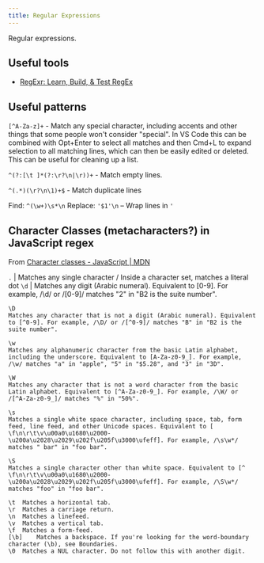 ```yaml
---
title: Regular Expressions
---
```


Regular expressions.

## Useful tools

- [RegExr: Learn, Build, & Test RegEx](https://regexr.com/)

## Useful patterns

` [^A-Za-z]+ ` - Match any special character, including accents and other things that some people won't consider "special". In VS Code this can be combined with Opt+Enter to select all matches and then Cmd+L to expand selection to all matching lines, which can then be easily edited or deleted. This can be useful for cleaning up a list.

` ^(?:[\t ]*(?:\r?\n|\r))+ ` - Match empty lines.

` ^(.*)(\r?\n\1)+$ ` - Match duplicate lines

Find: `^(\w+)\s*\n` Replace: `'$1'\n` – Wrap lines in `'`

## Character Classes (metacharacters?) in JavaScript regex

From [Character classes - JavaScript \| MDN](https://developer.mozilla.org/en-US/docs/Web/JavaScript/Guide/Regular_Expressions/Character_Classes)


`.` | Matches any single character / Inside a character set, matches a literal dot
`\d` | Matches any digit (Arabic numeral). Equivalent to [0-9]. For example, /\d/ or /[0-9]/ matches "2" in "B2 is the suite number".
```
\D	
Matches any character that is not a digit (Arabic numeral). Equivalent to [^0-9]. For example, /\D/ or /[^0-9]/ matches "B" in "B2 is the suite number".

\w	
Matches any alphanumeric character from the basic Latin alphabet, including the underscore. Equivalent to [A-Za-z0-9_]. For example, /\w/ matches "a" in "apple", "5" in "$5.28", and "3" in "3D".

\W	
Matches any character that is not a word character from the basic Latin alphabet. Equivalent to [^A-Za-z0-9_]. For example, /\W/ or /[^A-Za-z0-9_]/ matches "%" in "50%".

\s	
Matches a single white space character, including space, tab, form feed, line feed, and other Unicode spaces. Equivalent to [ \f\n\r\t\v\u00a0\u1680\u2000-\u200a\u2028\u2029\u202f\u205f\u3000\ufeff]. For example, /\s\w*/ matches " bar" in "foo bar".

\S	
Matches a single character other than white space. Equivalent to [^ \f\n\r\t\v\u00a0\u1680\u2000-\u200a\u2028\u2029\u202f\u205f\u3000\ufeff]. For example, /\S\w*/ matches "foo" in "foo bar".

\t	Matches a horizontal tab.
\r	Matches a carriage return.
\n	Matches a linefeed.
\v	Matches a vertical tab.
\f	Matches a form-feed.
[\b]	Matches a backspace. If you're looking for the word-boundary character (\b), see Boundaries.
\0	Matches a NUL character. Do not follow this with another digit.
```